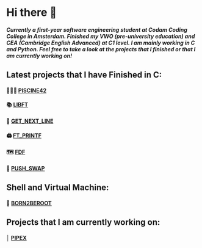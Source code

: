 # Hi there 👋

##### Currently a first-year software engineering student at Codam Coding College in Amsterdam. Finished my VWO (pre-university education) and CEA (Cambridge English Advanced) at C1 level. I am mainly working in C and Python. Feel free to take a look at the projects that I finished or that I am currently working on!

## Latest projects that I have Finished in C:
####  🏊🏽‍♀️ <a href="https://github.com/gianlucapirro/piscine42">PISCINE42</a>
####  📚 <a href="https://github.com/gianlucapirro/libft">LIBFT</a>
####  📃 <a href="https://github.com/gianlucapirro/get_next_line">GET_NEXT_LINE</a>
####  🖨 <a href="https://github.com/gianlucapirro/ft_printf">FT_PRINTF</a>
####  🗺 <a href="https://github.com/gianlucapirro/fdf">FDF</a>
####  🔢 <a href="https://github.com/gianlucapirro/push_swap">PUSH_SWAP</a>

## Shell and Virtual Machine:
####  🤖 <a href="https://github.com/gianlucapirro/born2beroot">BORN2BEROOT</a>

## Projects that I am currently working on:
####  │  <a href="https://github.com/gianlucapirro/pipex">PIPEX</a>
